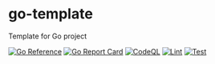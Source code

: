 # go-template

Template for Go project

[![Go Reference](https://pkg.go.dev/badge/github.com/denpeshkov/go-template.svg)](https://pkg.go.dev/github.com/denpeshkov/go-template)
[![Go Report Card](https://goreportcard.com/badge/github.com/denpeshkov/go-template)](https://goreportcard.com/report/github.com/denpeshkov/go-template)
[![CodeQL](https://github.com/denpeshkov/go-template/actions/workflows/codeql.yml/badge.svg)](https://github.com/denpeshkov/go-template/actions/workflows/codeql.yml)
[![Lint](https://github.com/denpeshkov/go-template/actions/workflows/lint.yml/badge.svg)](https://github.com/denpeshkov/go-template/actions/workflows/lint.yml)
[![Test](https://github.com/denpeshkov/go-template/actions/workflows/test.yml/badge.svg)](https://github.com/denpeshkov/go-template/actions/workflows/test.yml)